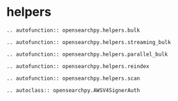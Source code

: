 # helpers

```{eval-rst}
.. autofunction:: opensearchpy.helpers.bulk
```

```{eval-rst}
.. autofunction:: opensearchpy.helpers.streaming_bulk
```

```{eval-rst}
.. autofunction:: opensearchpy.helpers.parallel_bulk
```

```{eval-rst}
.. autofunction:: opensearchpy.helpers.reindex
```

```{eval-rst}
.. autofunction:: opensearchpy.helpers.scan
```

```{eval-rst}
.. autoclass:: opensearchpy.AWSV4SignerAuth
```